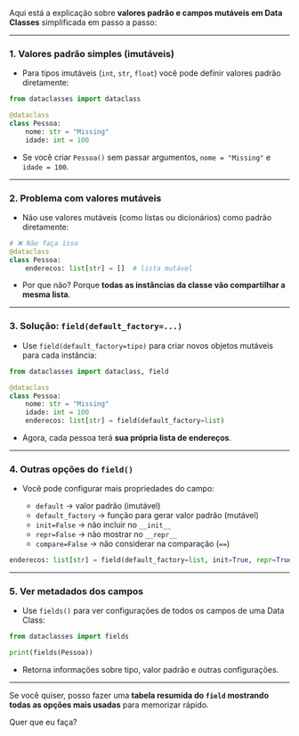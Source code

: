Aqui está a explicação sobre **valores padrão e campos mutáveis em Data Classes** simplificada em passo a passo:

---

### 1. **Valores padrão simples (imutáveis)**

* Para tipos imutáveis (`int`, `str`, `float`) você pode definir valores padrão diretamente:

```python
from dataclasses import dataclass

@dataclass
class Pessoa:
    nome: str = "Missing"
    idade: int = 100
```

* Se você criar `Pessoa()` sem passar argumentos, `nome = "Missing"` e `idade = 100`.

---

### 2. **Problema com valores mutáveis**

* Não use valores mutáveis (como listas ou dicionários) como padrão diretamente:

```python
# ❌ Não faça isso
@dataclass
class Pessoa:
    enderecos: list[str] = []  # lista mutável
```

* Por que não? Porque **todas as instâncias da classe vão compartilhar a mesma lista**.

---

### 3. **Solução: `field(default_factory=...)`**

* Use `field(default_factory=tipo)` para criar novos objetos mutáveis para cada instância:

```python
from dataclasses import dataclass, field

@dataclass
class Pessoa:
    nome: str = "Missing"
    idade: int = 100
    enderecos: list[str] = field(default_factory=list)
```

* Agora, cada pessoa terá **sua própria lista de endereços**.

---

### 4. **Outras opções do `field()`**

* Você pode configurar mais propriedades do campo:

  * `default` → valor padrão (imutável)
  * `default_factory` → função para gerar valor padrão (mutável)
  * `init=False` → não incluir no `__init__`
  * `repr=False` → não mostrar no `__repr__`
  * `compare=False` → não considerar na comparação (`==`)

```python
enderecos: list[str] = field(default_factory=list, init=True, repr=True, compare=True)
```

---

### 5. **Ver metadados dos campos**

* Use `fields()` para ver configurações de todos os campos de uma Data Class:

```python
from dataclasses import fields

print(fields(Pessoa))
```

* Retorna informações sobre tipo, valor padrão e outras configurações.

---

Se você quiser, posso fazer uma **tabela resumida do `field` mostrando todas as opções mais usadas** para memorizar rápido.

Quer que eu faça?
